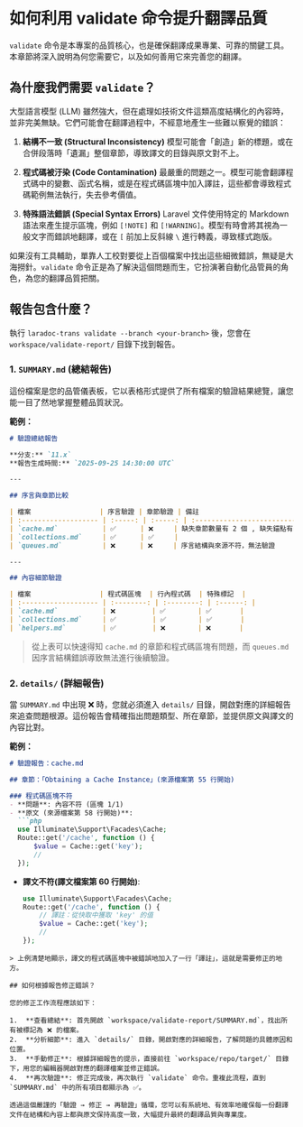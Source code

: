 # 如何利用 validate 命令提升翻譯品質

`validate` 命令是本專案的品質核心，也是確保翻譯成果專業、可靠的關鍵工具。本章節將深入說明為何您需要它，以及如何善用它來完善您的翻譯。

## 為什麼我們需要 `validate`？

大型語言模型 (LLM) 雖然強大，但在處理如技術文件這類高度結構化的內容時，並非完美無缺。它們可能會在翻譯過程中，不經意地產生一些難以察覺的錯誤：

1.  **結構不一致 (Structural Inconsistency)**
    模型可能會「創造」新的標題，或在合併段落時「遺漏」整個章節，導致譯文的目錄與原文對不上。

2.  **程式碼被汙染 (Code Contamination)**
    最嚴重的問題之一。模型可能會翻譯程式碼中的變數、函式名稱，或是在程式碼區塊中加入譯註，這些都會導致程式碼範例無法執行，失去參考價值。

3.  **特殊語法錯誤 (Special Syntax Errors)**
    Laravel 文件使用特定的 Markdown 語法來產生提示區塊，例如 `[!NOTE]` 和 `[!WARNING]`。模型有時會將其視為一般文字而錯誤地翻譯，或在 `[` 前加上反斜線 `\` 進行轉義，導致樣式跑版。

如果沒有工具輔助，單靠人工校對要從上百個檔案中找出這些細微錯誤，無疑是大海撈針。`validate` 命令正是為了解決這個問題而生，它扮演著自動化品管員的角色，為您的翻譯品質把關。

## 報告包含什麼？

執行 `laradoc-trans validate --branch <your-branch>` 後，您會在 `workspace/validate-report/` 目錄下找到報告。

### 1. `SUMMARY.md` (總結報告)

這份檔案是您的品管儀表板，它以表格形式提供了所有檔案的驗證結果總覽，讓您能一目了然地掌握整體品質狀況。

**範例：**
```markdown
# 驗證總結報告

**分支:** `11.x`
**報告生成時間:** `2025-09-25 14:30:00 UTC`

---

## 序言與章節比較

| 檔案                 | 序言驗證 | 章節驗證 | 備註                                 |
| :------------------- | :-----: | :-----: | :----------------------------------- |
| `cache.md`           | ✅      | ❌     | 缺失章節數量有 2 個 , 缺失錨點有 1 個  |
| `collections.md`     | ✅      | ✅     |                                      |
| `queues.md`          | ❌      | ❌     | 序言結構與來源不符，無法驗證           |

---

## 內容細節驗證

| 檔案                 | 程式碼區塊  | 行內程式碼  | 特殊標記  |
| :------------------- | :--------: | :--------: | :------: |
| `cache.md`           | ❌         | ✅        | ✅       |
| `collections.md`     | ✅         | ✅        | ✅       |
| `helpers.md`         | ✅         | ❌        | ❌       |
```
> 從上表可以快速得知 `cache.md` 的章節和程式碼區塊有問題，而 `queues.md` 因序言結構錯誤導致無法進行後續驗證。

### 2. `details/` (詳細報告)

當 `SUMMARY.md` 中出現 ❌ 時，您就必須進入 `details/` 目錄，開啟對應的詳細報告來追查問題根源。這份報告會精確指出問題類型、所在章節，並提供原文與譯文的內容比對。

**範例：**
```markdown
# 驗證報告：cache.md

## 章節：「Obtaining a Cache Instance」(來源檔案第 55 行開始)

### 程式碼區塊不符
- **問題**: 內容不符 (區塊 1/1)
- **原文 (來源檔案第 58 行開始)**:
  ```php
  use Illuminate\Support\Facades\Cache;
  Route::get('/cache', function () {
      $value = Cache::get('key');
      //
  });
  ```
- **譯文不符(譯文檔案第 60 行開始)**:
  ```php
  use Illuminate\Support\Facades\Cache;
  Route::get('/cache', function () {
      // 譯註：從快取中獲取 'key' 的值
      $value = Cache::get('key');
      //
  });
  ```
```
> 上例清楚地顯示，譯文的程式碼區塊中被錯誤地加入了一行「譯註」，這就是需要修正的地方。

## 如何根據報告修正錯誤？

您的修正工作流程應該如下：

1.  **查看總結**: 首先開啟 `workspace/validate-report/SUMMARY.md`，找出所有被標記為 ❌ 的檔案。
2.  **分析細節**: 進入 `details/` 目錄，開啟對應的詳細報告，了解問題的具體原因和位置。
3.  **手動修正**: 根據詳細報告的提示，直接前往 `workspace/repo/target/` 目錄下，用您的編輯器開啟對應的翻譯檔案並修正錯誤。
4.  **再次驗證**: 修正完成後，再次執行 `validate` 命令。重複此流程，直到 `SUMMARY.md` 中的所有項目都顯示為 ✅。

透過這個嚴謹的「驗證 → 修正 → 再驗證」循環，您可以有系統地、有效率地確保每一份翻譯文件在結構和內容上都與原文保持高度一致，大幅提升最終的翻譯品質與專業度。
